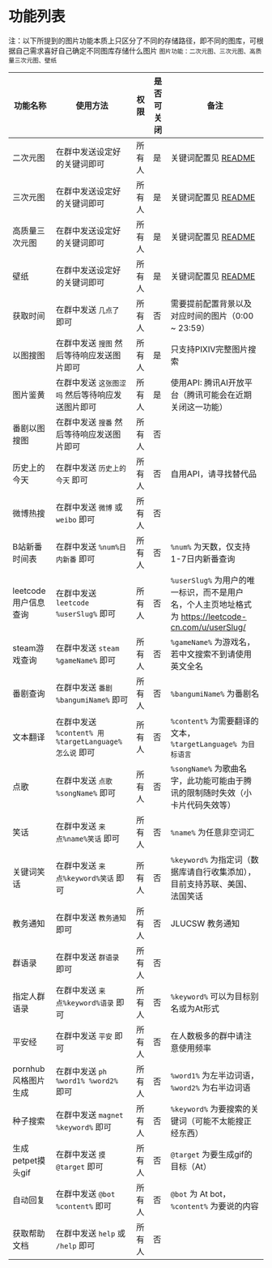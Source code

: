 # 功能列表

注：以下所提到的图片功能本质上只区分了不同的存储路径，即不同的图库，可根据自己需求喜好自己确定不同图库存储什么图片
`图片功能：二次元图、三次元图、高质量三次元图、壁纸`

| 功能名称 |  使用方法   | 权限 | 是否可关闭 | 备注 |
|  ----  |  ----  |  ---- | ---- | ---- |
| 二次元图 | 在群中发送设定好的关键词即可 | 所有人 | 是 | 关键词配置见 [README](../../README.md/#response-setjson) |
| 三次元图 | 在群中发送设定好的关键词即可 | 所有人 | 是 | 关键词配置见 [README](../../README.md/#response-setjson) |
| 高质量三次元图 | 在群中发送设定好的关键词即可 | 所有人 | 是 | 关键词配置见 [README](../../README.md/#response-setjson) |
| 壁纸 | 在群中发送设定好的关键词即可 | 所有人 | 是 | 关键词配置见 [README](../../README.md/#response-setjson) |
| 获取时间 | 在群中发送 `几点了` 即可 | 所有人 | 否 | 需要提前配置背景以及对应时间的图片（0:00 ~ 23:59）|
| 以图搜图 | 在群中发送 `搜图` 然后等待响应发送图片即可 | 所有人 | 是 | 只支持PIXIV完整图片搜索 |
| 图片鉴黄 | 在群中发送 `这张图涩吗` 然后等待响应发送图片即可 | 所有人 | 是 | 使用API: 腾讯AI开放平台（腾讯可能会在近期关闭这一功能）|
| 番剧以图搜图 | 在群中发送 `搜番` 然后等待响应发送图片即可 | 所有人 | 否 |  |
| 历史上的今天 | 在群中发送 `历史上的今天` 即可 | 所有人 | 否 | 自用API，请寻找替代品 |
| 微博热搜 | 在群中发送 `微博` 或 `weibo` 即可 | 所有人 | 否 |  |
| B站新番时间表 | 在群中发送 `%num%日内新番` 即可 | 所有人 | 否 | `%num%` 为天数，仅支持1-7日内新番查询 |
| leetcode用户信息查询 | 在群中发送 `leetcode %userSlug%` 即可 | 所有人 | 否 | `%userSlug%` 为用户的唯一标识，而不是用户名，个人主页地址格式为 https://leetcode-cn.com/u/userSlug/ |
| steam游戏查询 | 在群中发送 `steam %gameName%` 即可 | 所有人 | 否 | `%gameName%` 为游戏名，若中文搜索不到请使用英文全名 |
| 番剧查询 | 在群中发送 `番剧 %bangumiName%` 即可 | 所有人 | 否 | `%bangumiName%` 为番剧名 |
| 文本翻译 | 在群中发送 `%content% 用 %targetLanguage% 怎么说` 即可 | 所有人 | 否 | `%content%` 为需要翻译的文本，`%targetLanguage% 为目标语言` |
| 点歌 | 在群中发送 `点歌 %songName%` 即可 | 所有人 | 否 | `%songName%` 为歌曲名字，此功能可能由于腾讯的限制随时失效（小卡片代码失效等） |
| 笑话 | 在群中发送 `来点%name%笑话` 即可 | 所有人 | 否 | `%name%` 为任意非空词汇 |
| 关键词笑话 | 在群中发送 `来点%keyword%笑话` 即可 | 所有人 | 否 | `%keyword%` 为指定词（数据库请自行收集添加），目前支持苏联、美国、法国笑话 |
| 教务通知 | 在群中发送 `教务通知` 即可 | 所有人 | 否 | JLUCSW 教务通知 |
| 群语录 | 在群中发送 `群语录` 即可 | 所有人 | 否 |  |
| 指定人群语录 | 在群中发送 `来点%keyword%语录` 即可 | 所有人 | 否 | `%keyword%` 可以为目标别名或为At形式 |
| 平安经 | 在群中发送 `平安` 即可 | 所有人 | 否 | 在人数极多的群中请注意使用频率 |
| pornhub风格图片生成 | 在群中发送 `ph %word1% %word2%` 即可 | 所有人 | 否 | `%word1%` 为左半边词语，`%word2%` 为右半边词语 |
| 种子搜索 | 在群中发送 `magnet %keyword%` 即可 | 所有人 | 否 | `%keyword%` 为要搜索的关键词（可能不太能搜正经东西） |
| 生成petpet摸头gif | 在群中发送 `摸 @target` 即可 | 所有人 | 否 | `@target` 为要生成gif的目标（At） |
| 自动回复 | 在群中发送 `@bot %content%` 即可 | 所有人 | 否 | `@bot` 为 At bot，`%content%` 为要说的内容 |
| 获取帮助文档 | 在群中发送 `help` 或 `/help` 即可 | 所有人 | 否 |  |